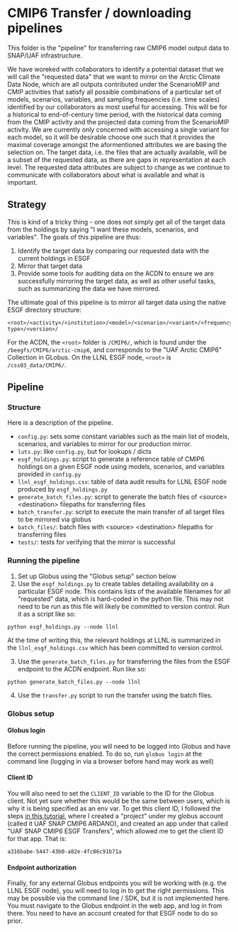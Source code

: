 # CMIP6 Transfer / downloading pipelines

This folder is the "pipeline" for transferring raw CMIP6 model output data to SNAP/UAF infrastructure.

We have woreked with collaborators to identify a potential dataset that we will call the "requested data" that we want to mirror on the Arctic Climate Data Node, which are all outputs contributed under the ScenarioMIP and CMIP activities that satisfy all possible combinations of a particular set of models, scenarios, variables, and sampling frequencies (i.e. time scales) identified by our collaborators as most useful for accessing. This will be for a historical to end-of-century time period, with the historical data coming from the CMIP activity and the projected data coming from the ScenarioMIP activity. We are currently only concerned with accessing a single variant for each model, so it will be desirable choose one such that it provides the maximal coverage amongst the aformentioned attributes we are basing the selection on. The target data, i.e. the files that are actually available, will be a subset of the requested data, as there are gaps in representation at each level. The requested data attributes are subject to change as we continue to communicate with collaborators about what is available and what is important.

## Strategy

This is kind of a tricky thing - one does not simply get all of the target data from the holdings by saying "I want these models, scenarios, and variables". The goals of this pipeline are thus:
1. Identify the target data by comparing our requested data with the current holdings in ESGF
2. Mirror that target data
3. Provide some tools for auditing data on the ACDN to ensure we are successfully mirroring the target data, as well as other useful tasks, such as summarizing the data we have mirrored.

The ultimate goal of this pipeline is to mirror all target data using the native ESGF directory structure:

```
<root>/<activity>/<institution>/<model>/<scenario>/<variant>/<frequency>/<variable>/<grid type>/<version>/
```

For the ACDN, the `<root>` folder is `/CMIP6/`, which is found under the `/beegfs/CMIP6/arctic-cmip6`, and corresponds to the "UAF Arctic CMIP6" Collection in GLobus. On the LLNL ESGF node, `<root>` is `/css03_data/CMIP6/`.

## Pipeline

### Structure

Here is a description of the pipeline.

* `config.py`: sets some constant variables such as the main list of models, scenarios, and variables to mirror for our production mirror.
* `luts.py`: like `config.py`, but for lookups / dicts
* `esgf_holdings.py`: script to generate a reference table of CMIP6 holdings on a given ESGF node using models, scenarios, and variables provided in `config.py`
* `llnl_esgf_holdings.csv`: table of data audit results for LLNL ESGF node produced by `esgf_holdings.py`
* `generate_batch_files.py`: script to generate the batch files of \<source> \<destination> filepaths for transferring files
* `batch_transfer.py`: script to execute the main transfer of all target files to be mirrored via globus
* `batch_files/`: batch files with \<source> \<destination> filepaths for transferring files
* `tests/`: tests for verifying that the mirror is successful

### Running the pipeline

1. Set up Globus using the "Globus setup" section below
2. Use the `esgf_holdings.py` to create tables detailing availability on a particular ESGF node. This contains lists of the available filenames for all "requested" data, which is hard-coded in the python file. This may not need to be run as this file will likely be committed to version control. Run it as a script like so:

```
python esgf_holdings.py --node llnl
```

At the time of writing this, the relevant holdings at LLNL is summarized in the `llnl_esgf_holdings.csv` which has been committed to version control. 

3. Use the `generate_batch_files.py` for transferring the files from the ESGF endpoint to the ACDN endpoint. Run like so:

```
python generate_batch_files.py --node llnl
```

4. Use the `transfer.py` script to run the transfer using the batch files. 

### Globus setup

#### Globus login

Before running the pipeline, you will need to be logged into Globus and have the correct permissions enabled. To do so, run `globus login` at the command line (logging in via a browser before hand may work as well)

#### Client ID

You will also need to set the `CLIENT_ID` variable to the ID for the Globus client. Not yet sure whether this would be the same between users, which is why it is being specified as an env var. To get this client ID, I followed the steps [in this tutorial](https://globus-sdk-python.readthedocs.io/en/stable/tutorial.html), where I created a "project" under my globus account (called it UAF SNAP CMIP6 ARDANO), and created an app under that called "UAF SNAP CMIP6 ESGF Transfers", which allowed me to get the client ID for that app. That is:

```
a316babe-5447-43b0-a82e-4fc86c91b71a
```

#### Endpoint authorization

Finally, for any external Globus endpoints you will be working with (e.g. the LLNL ESGF node), you will need to log in to get the right permissions. This may be possible via the command line / SDK, but it is not implemented here. You must navigate to the Globus endpoint in the web app, and log in from there. You need to have an account created for that ESGF node to do so prior. 
